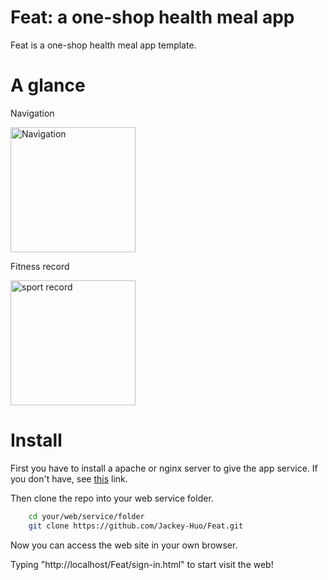
# Feat: a one-shop health meal app

Feat is a one-shop health meal app template.

# A glance

Navigation

<img src="navgition.png" alt="Navigation" style="width:200px;">

Fitness record

<img src="fitness_record.jpg" alt="sport record" style="width:200px;">


# Install

First you have to install a apache or nginx server to give the app service. If you don't have, see [this](https://httpd.apache.org/) link.

Then clone the repo into your web service folder.

```bash
    cd your/web/service/folder
    git clone https://github.com/Jackey-Huo/Feat.git
```

Now you can access the web site in your own browser.

Typing "http://localhost/Feat/sign-in.html" to start visit the web!

